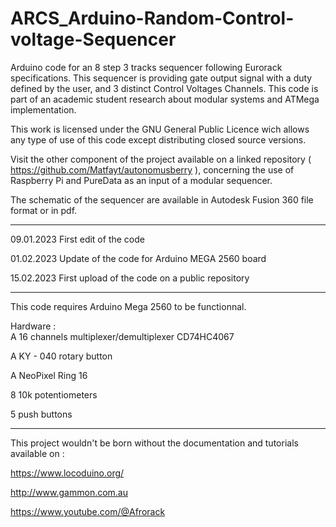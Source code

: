 # ARCS_Arduino-Random-Control-voltage-Sequencer

Arduino code for an 8 step 3 tracks sequencer following Eurorack specifications. This sequencer is providing gate output signal with a duty defined by the user, and 3 distinct Control Voltages Channels.
This code is part of an academic student research about modular systems and ATMega implementation.

This work is licensed under the GNU General Public Licence wich allows any type of use of this code except distributing closed source versions.

Visit the other component of the project available on a linked repository ( https://github.com/Matfayt/autonomusberry ), concerning the use of Raspberry Pi and PureData as an input of a modular sequencer.

The schematic of the sequencer are available in Autodesk Fusion 360 file format or in pdf.

---------------

  09.01.2023 First edit of the code
  
  01.02.2023 Update of the code for Arduino MEGA 2560 board
  
  15.02.2023 First upload of the code on a public repository

---------------

  This code requires Arduino Mega 2560 to be functionnal.

  Hardware :  
  A 16 channels multiplexer/demultiplexer CD74HC4067
  
  A KY - 040 rotary button
  
  A NeoPixel Ring 16
  
  8 10k potentiometers
  
  5 push buttons

---------------

This project wouldn't be born without the documentation and tutorials available on :

https://www.locoduino.org/

http://www.gammon.com.au

https://www.youtube.com/@Afrorack
